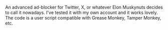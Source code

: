 An advanced ad-blocker for Twitter, X, or whatever Elon Muskynuts decides to call it nowadays. I've tested it with my own account and it works lovely. The code is a user script compatible with Grease Monkey, Tamper Monkey, etc.
